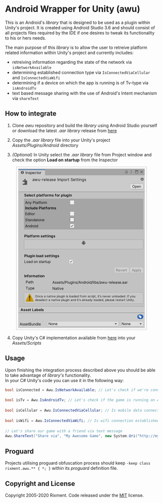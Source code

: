 # Android Wrapper for Unity (awu)

This is an Android's _library_ that is designed to be used as a plugin within Unity's project. It is created using Android Studio 3.6 and should consist of all projects files required by the IDE if one desires to tweak its functionality to his or hers needs.

The main purpose of this _library_ is to allow the user to retreive platform related information within Unity's project and currently includes:

- retreiving information regarding the state of the network via `isNetworkAvailable`
- determining established connection type via `IsConnectedViaCellular` and `IsConnectedViaWifi`
- determining if a device on which the app is running is of Tv-type via `isAndroidTv`
- text based message sharing with the use of Android's Intent mechanism via `shareText`

## How to integrate

1. Clone _awu_ repository and build the _library_ using Android Studio yourself or download the latest _.aar library_ release from [here](awu/build/outputs/aar/awu-release.aar)

2. Copy the _.aar library_ file into your Unity's project _Assets/Plugins/Android_ directory

3. _(Optional)_ In Unity select the _.aar library_ file from Project window and check the option __Load on startup__ from the Inspector

<p align="center"><img src="./read.me/awu_inspector.png"></p> 

4. Copy Unity's C# implementation available from [here](UnityScript/Awu.cs) into your _Assets/Scripts_

## Usage

Upon finishing the integration process described above you should be able to take advantage of _library's_ functionality.<br>
In your C# Unity's code you can use it in the following way:

```csharp
bool isConnected = Awu.IsNetworkAvailable; // Let's check if we're connected to the internet

bool isTv = Awu.IsAndroidTv; // Let's check if the game is running on Android TV enabled device

bool isCellular = Awu.IsConnectedViaCellular; // Is mobile data connection established

bool isWifi = Awu.IsConnectedViaWifi; // Is wifi connection established

// Let's share our game with a friend via text message
Awu.ShareText("Share via", "My Awesome Game", new System.Uri("http://my.awesomegame.com"));
```

## Proguard

Projects utilising proguard obfuscation process should keep `-keep class rixment.awu.** { *; }` within its _proguard_ definition file.

## Copyright and License

Copyright 2005-2020 Rixment. Code released under the [MIT](./LICENSE) license.

